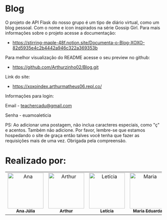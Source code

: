 # Blog
O projeto de API Flask do nosso grupo é um tipo de diário virtual, como um blog pessoal. Com o nome e icon inspirados na série Gossip Girl. 
Para mais informações sobre o projeto acesse a documentação:
- https://stirring-maple-48f.notion.site/Documenta-o-Blog-XOXO-82d5935e4c2b4442a946c322a369353b

Para melhor visualização do README acesse o seu preview no github:
- https://github.com/Arthurzinho02/Blog.git

Link do site:
- https://xoxoindex.arthurmatheus06.repl.co/

Informações para login:

Email - teachercadu@gmail.com

Senha - euamoaleticia

PS: Ao adicionar uma postagem, não inclua caracteres especiais, como "ç" e acentos. Também não adicione. Por favor, lembre-se que estamos hospedando o site de graça então talves você tenha que fazer as requisições mais de uma vez. Obrigada pela compreensão.

<h1> Realizado por: </h1>
<div align="center">
    <table>
    <tr>
        <td align="center" >
        <a href="https://github.com/anatxzier">
            <img src="https://avatars.githubusercontent.com/u/134381442?v=4" width="115px;" alt="Ana"/><br>
            <sub>
            <b>Ana Júlia</b>
            </sub>
        </a>
        </td>
        <td align="center">
        <a href="https://github.com/Arthurzinho02">
            <img src="https://avatars.githubusercontent.com/u/134386150?v=4" width="115px;" alt="Arthur"/><br>
            <sub>
            <b>Arthur</b>
            </sub>
        </a>
        </td>
        <td align="center">
        <a href="https://github.com/lerpaiva">
            <img src="https://avatars.githubusercontent.com/u/133794677?v=4" width="115px;" alt="Letícia"/><br>
            <sub>
            <b>Letícia</b>
            </sub>
        </a>
        </td>
        <td align="center">
        <a href="https://github.com/mariadudasn">
            <img src="https://avatars.githubusercontent.com/u/134337212?v=4" width="115px;" alt="Maria"/><br>
            <sub>
            <b>Maria Eduarda</b>
            </sub>
        </a>
        </td>
        <td align="center">
        <a href="https://github.com/nat-paz">
            <img src="https://avatars.githubusercontent.com/u/134384648?v=4" width="115px;" alt="Natália"/><br>
            <sub>
            <b>Natália Paz</b>
            </sub>
        </a>
        </td>
    </tr>
    </table>
</div>
